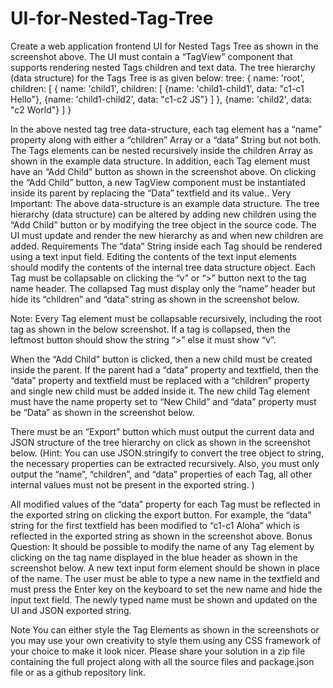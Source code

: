 # UI-for-Nested-Tag-Tree
Create a web application frontend UI for Nested Tags Tree as shown in the screenshot above. The UI must contain a “TagView” component that supports rendering nested Tags children and text data. The tree hierarchy (data structure) for the Tags Tree is as given below:
tree: {
    name: 'root',
    children: [
        {
            name: 'child1',
            children: [
                {name: 'child1-child1', data: "c1-c1 Hello"},
                {name: 'child1-child2', data: "c1-c2 JS"}
            ]
        },
        {name: 'child2', data: "c2 World"}
    ]
}

In the above nested tag tree data-structure, each tag element has a “name” property along with either a “children” Array or a “data” String but not both. The Tags elements can be nested recursively inside the children Array as shown in the example data structure. In addition, each Tag element must have an “Add Child” button as shown in the screenshot above. On clicking the “Add Child” button, a new TagView component must be instantiated inside its parent by replacing the “Data” textfield and its value..
Very Important: The above data-structure is an example data structure. The tree hierarchy (data structure) can be altered by adding new children using the “Add Child” button or by modifying the tree object in the source code. The UI must update and render the new hierarchy as and when new children are added.
Requirements
The “data” String inside each Tag should be rendered using a text input field. Editing the contents of the text input elements should modify the contents of the internal tree data structure object.
Each Tag must be collapsable on clicking the “v” or “>” button next to the tag name header. The collapsed Tag must display only the “name” header but hide its “children” and “data” string as shown in the screenshot below.

Note: Every Tag element must be collapsable recursively, including the root tag as shown in the below screenshot. If a tag is collapsed, then the leftmost button should show the string  “>” else it must show “v”.

When the “Add Child” button is clicked, then a new child must be created inside the parent. If the parent had a “data” property and textfield, then the “data” property and textfield must be replaced with a “children” property and single new child must be added inside it. The new child Tag element must have the name property set to “New Child” and “data” property must be “Data” as shown in the screenshot below.

There must be an “Export” button which must output the current data and JSON structure of the tree hierarchy on click as shown in the screenshot below. 
(Hint: You can use JSON.stringify to convert the tree object to string, the necessary properties can be extracted recursively. Also, you must only output the “name”, “children”, and “data” properties of each Tag, all other internal values must not be present in the exported string. )

All modified values of the “data” property for each Tag must be reflected in the exported string on clicking the export button. For example, the “data” string for the first textfield has been modified to “c1-c1 Aloha” which is reflected in the exported string as shown in the screenshot above.
Bonus Question: It should be possible to modify the name of any Tag element by clicking on the tag name displayed in the blue header as shown in the screenshot below. A new text input form element should be shown in place of the name. The user must be able to type a new name in the textfield and must press the Enter key on the keyboard to set the new name and hide the input text field. The newly typed name must be shown and updated on the UI and JSON exported string.

Note
You can either style the Tag Elements as shown in the screenshots or you may use your own creativity to style them using any CSS framework of your choice to make it look nicer.
Please share your solution in a zip file containing the full project along with all the source files and package.json file or as a github repository link.

